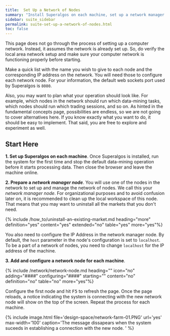 ```yaml
---
title:  Set Up a Network of Nodes
summary: "Install Superalgos on each machine, set up a network manager node, create and set up a network node for each machine."
sidebar: suite_sidebar
permalink: suite-set-up-a-network-of-nodes.html
toc: false
---
```


This page does not go through the process of setting up a computer network. Instead, it assumes the network is already set up. So, do verify the local area network setup and make sure your computer network is functioning properly before starting. 

Make a quick list with the name you wish to give to each node and the corresponding IP address on the network. You will need those to configure each network node. For your information, the default web sockets port used by Superalgos is ```8080```.

Also, you may want to plan what your operation should look like. For example, which nodes in the network should run which data-mining tasks, which nodes should run which trading sessions, and so on. As hinted in the fundamental concepts page, possibilities are endless, so we are not going to cover alternatives here. If you know exactly what you want to do, it should be easy to implement. That said, you are free to explore and experiment as well.

## Start Here

**1. Set up Superalgos on each machine**. Once Superalgos is installed, run the system for the first time and stop the default data-mining operation before it starts processing data. Then close the browser and leave the machine online.

**2. Prepare a *network manager node***. You will use one of the nodes in the network to set up and manage the network of nodes. We call this your *network manager node*. For organizational purposes and to avoid confusion later on, it is recommended to clean up the local workspace of this node. That means that you may want to uninstall all the markets that you don't need.

{% include /how_to/uninstall-an-existing-market.md heading="more" definition="yes" content="yes" extended="no" table="yes" more="yes"%}

You also need to configure the IP Address in the network manager node. By default, the ```host``` parameter in the node's configuration is set to ```localhost```. To be a part of a network of nodes, you need to change ```localhost``` for the IP address of the machine.

**3. Add and configure a network node for each machine**.

{% include /network/network-node.md heading="" icon="no" adding="####" configuring="####" starting="" content="no" definition="no" table="no" more="yes"%}

Configure the first node and hit <kbd>F5</kbd> to refresh the page. Once the page reloads, a notice indicating the system is connecting with the new network node will show on the top of the screen. Repeat the process for each machine.

{% include image.html file='design-space/network-farm-01.PNG' url='yes' max-width='100' caption='The message dissapears when the system suceeds in establishing a connection with the new node. ' %}